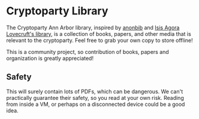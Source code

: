 # Cryptoparty Library

The Cryptoparty Ann Arbor library, inspired by [anonbib][anonbib]
and [Isis Agora Lovecruft's library][isis-agora-lib], is a collection
of books, papers, and other media that is relevant to the cryptoparty.
Feel free to grab your own copy to store offline!

This is a community project, so contribution of books, papers and
organization is greatly appreciated!

## Safety

This will surely contain lots of PDFs, which can be dangerous. We can't
practically guarantee their safety, so you read at your own risk.
Reading from inside a VM, or perhaps on a disconnected device could be a
good idea.

[anonbib]: http://www.freehaven.net/anonbib/
[isis-agora-lib]: https://github.com/isislovecruft/library
